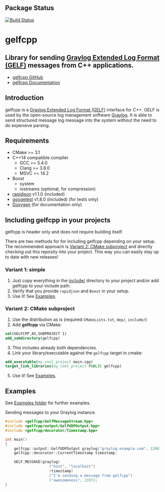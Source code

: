 ## Package Status

[![Build Status](https://dev.azure.com/sperepelitsyn/conan-recipes/_apis/build/status/pss146.gelfcpp?branchName=stable%2F0.1)](https://dev.azure.com/sperepelitsyn/conan-recipes/_build/latest?definitionId=6&branchName=stable%2F0.1)

# gelfcpp
## Library for sending [Graylog Extended Log Format (GELF)](http://docs.graylog.org/en/stable/pages/gelf.html) messages from C++ applications.

* [gelfcpp GitHub](https://github.com/rising-gods/gelfcpp)
* [gelfcpp Documentation](https://rising-gods.github.io/gelfcpp/)

## Introduction
gelfcpp is a [Graylog Extended Log Format (GELF)](http://docs.graylog.org/en/stable/pages/gelf.html) interface for C++.
GELF is used by the open-source log management software [Graylog](https://www.graylog.org/).
It is able to send structured message log message into the system without the need to do expensive parsing.

## Requirements
* CMake >= 3.1
* C++14 compatible compiler
  * GCC >= 5.4.0
  * Clang >= 3.8.0
  * MSVC >= 14.2
* Boost
  * system
  * iostreams (optional, for compression)
* [rapidjson](https://github.com/miloyip/rapidjson) v1.1.0 (included)
* [googetest](https://github.com/google/googletest) v1.8.0 (included) (for tests only)
* [Doxygen](http://www.stack.nl/~dimitri/doxygen/) (for documentation only)

## Including gelfcpp in your projects
gelfcpp is header only and does not require building itself.

There are two methods for for including gelfcpp depending on your setup.
The recommended approach is [Variant 2: CMake subproject](#variant-2-cmake-subproject) and directly checking out this reposity into your project.
This way you can easily stay up to date with new releases!
### Variant 1: simple
1. Just copy everything in the [include/](include/) directory to your project and/or add gelfcpp to your include path.
2. Verify that you provide `rapidjson` and `Boost` in your setup.
3. Use it! See [Examples](#exampes).


### Variant 2: CMake subproject
1. Use the distribution as is (required `CMakeLists.txt`, `dep/`, `include/`)
2. Add **gelfcpp** via CMake:
```cmake
set(GELFCPP_AS_SUBPROJECT 1)
add_subdirectory(gelfcpp)
```
3. This includes already both dependencies.
4. Link your library/executable against the `gelfcpp` target in cmake:
```cmake
add_executable(my_cool_project main.cpp)
target_link_libraries(my_cool_project PUBLIC gelfcpp)
```
5. Use it! See [Examples](#exampes).


## Examples
See [Examples folder](example/) for further examples.

Sending messages to your Graylog instance.
```cpp
#include <gelfcpp/GelfMessageStream.hpp>
#include <gelfcpp/output/GelfUDPOutput.hpp>
#include <gelfcpp/decorator/Timestamp.hpp>

int main()
{
    gelfcpp::output::GelfUDPOutput graylog("graylog.example.com", 12001);
    gelfcpp::decorator::CurrentTimestamp timestamp;

    GELF_MESSAGE(graylog)
                    ("host", "localhost")
                    (timestamp)
                    ("I'm sending a message from gelfcpp")
                    ("awesomeness", 1337);
}
```
